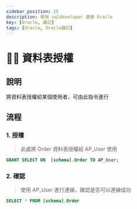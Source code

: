 ```yaml
---
sidebar_position: 25
description: 使用 sqldeveloper 連接 Oracle
key: [Oracle, 雜記]
tags: [Oracle, Oracle雜記]
---
```


# 👩‍💻 資料表授權

## 說明

將資料表授權給某個使用者，可由此指令進行

## 流程

### 1. 授權

> 此處將 Order 資料表授權給 AP_User 使用

```sql
GRANT SELECT ON  [schema].Order TO AP_User;
```

### 2. 確認

> 使用 AP_User 進行連線，確認是否可以連線成功

```sql
SELECT * FROM [schema].Order
```
